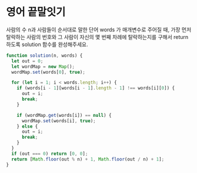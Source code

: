 # 영어 끝말잇기

사람의 수 n과 사람들이 순서대로 말한 단어 words 가 매개변수로 주어질 때, 가장 먼저 탈락하는 사람의 번호와 그 사람이 자신의 몇 번째 차례에 탈락하는지를 구해서 return 하도록 solution 함수를 완성해주세요.

```javascript
function solution(n, words) {
  let out = 0;
  let wordMap = new Map();
  wordMap.set(words[0], true);

  for (let i = 1; i < words.length; i++) {
    if (words[i - 1][words[i - 1].length - 1] !== words[i][0]) {
      out = i;
      break;
    }

    if (wordMap.get(words[i]) == null) {
      wordMap.set(words[i], true);
    } else {
      out = i;
      break;
    }
  }
  if (out === 0) return [0, 0];
  return [Math.floor(out % n) + 1, Math.floor(out / n) + 1];
}
```
